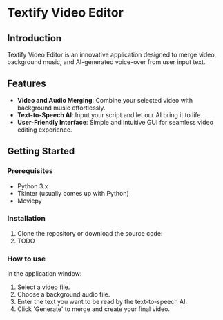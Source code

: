 # Textify Video Editor

## Introduction
Textify Video Editor is an innovative application designed to merge video, background music, and AI-generated voice-over from user input text.

## Features
- **Video and Audio Merging**: Combine your selected video with background music effortlessly.
- **Text-to-Speech AI**: Input your script and let our AI bring it to life.
- **User-Friendly Interface**: Simple and intuitive GUI for seamless video editing experience.

## Getting Started

### Prerequisites
- Python 3.x
- Tkinter (usually comes up with Python)
- Moviepy

### Installation
1. Clone the repository or download the source code:
2. TODO

### How to use

In the application window:
1. Select a video file.
2. Choose a background audio file.
3. Enter the text you want to be read by the text-to-speech AI.
4. Click 'Generate' to merge and create your final video.
